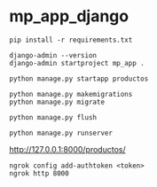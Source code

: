 # mp_app_django

```
pip install -r requirements.txt
```

```
django-admin --version
django-admin startproject mp_app .

python manage.py startapp productos

python manage.py makemigrations
python manage.py migrate

python manage.py flush

python manage.py runserver
```

http://127.0.0.1:8000/productos/

```
ngrok config add-authtoken <token>
ngrok http 8000
```